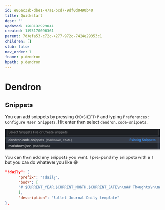 ```yaml
---
id: e86ac3ab-dbe1-47a1-bcd7-9df0d0490b40
title: Quickstart
desc: ''
updated: 1608132929041
created: 1595170096361
parent: 7d3efa53-c72c-4277-972c-7424e29353c1
children: []
stub: false
nav_order: 1
fname: p.dendron
hpath: p.dendron
---
```

# Dendron

## Snippets

You can add snippets by pressing `CMD+SHIFT+P` and typing `Preferences: Configure User Snippets`. Hit enter then select `dendron.code-snippets`.

![](/assets/images/2020-12-16-10-34-22.png)

You can then add any snippets you want. I pre-pend my snippets with a `!` but you can do whatever you like 😁

```json
"!daily": {
      "prefix": "!daily",
      "body": [
      "# $CURRENT_YEAR.$CURRENT_MONTH.$CURRENT_DATE\n\n## Thoughts\n\n## Priorities\n\n## Tasks\n\n## Scratch Pad\n\n## Plus\n\n## Minus\n\n## Next\n\n"
      ],
      "description": "Bullet Journal Daily template"
},
```

